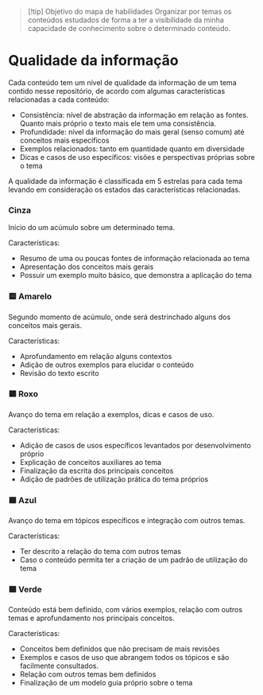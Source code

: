 > [!tip] Objetivo do mapa de habilidades
> Organizar por temas os conteúdos estudados de forma a ter a visibilidade da minha capacidade de conhecimento sobre o determinado conteúdo.

# Qualidade da informação

Cada conteúdo tem um nível de qualidade da informação de um tema contido nesse repositório, de acordo com algumas características relacionadas a cada conteúdo:

- Consistência: nível de abstração da informação em relação as fontes. Quanto mais próprio o texto mais ele tem uma consistência.
- Profundidade: nível da informação do mais geral (senso comum) até conceitos mais específicos
- Exemplos relacionados: tanto em quantidade quanto em diversidade
- Dicas e casos de uso específicos: visões e perspectivas próprias sobre o tema

A qualidade da informação é classificada em 5 estrelas para cada tema levando em consideração os estados das características relacionadas.
### Cinza
Início do um acúmulo sobre um determinado tema.

Características:
- Resumo de uma ou poucas fontes de informação relacionada ao tema
- Apresentação dos conceitos mais gerais
- Possuir um exemplo muito básico, que demonstra a aplicação do tema

### 🟨 Amarelo
Segundo momento de acúmulo, onde será destrinchado alguns dos conceitos mais gerais.

Características:
- Aprofundamento em relação alguns contextos
- Adição de outros exemplos para elucidar o conteúdo
- Revisão do texto escrito

### 🟪 Roxo
Avanço do tema em relação a exemplos, dicas e casos de uso.

Características:
- Adição de casos de usos específicos levantados por desenvolvimento próprio
- Explicação de conceitos auxiliares ao tema
- Finalização da escrita dos principais conceitos
- Adição de padrões de utilização prática do tema próprios

### 🟦 Azul
Avanço do tema em tópicos específicos e integração com outros temas.

Características:
- Ter descrito a relação do tema com outros temas
- Caso o conteúdo permita ter a criação de um padrão de utilização do tema

### 🟩 Verde
Conteúdo está bem definido, com vários exemplos, relação com outros temas e aprofundamento nos principais conceitos.

Características:
- Conceitos bem definidos que não precisam de mais revisões
- Exemplos e casos de uso que abrangem todos os tópicos e são facilmente consultados.
- Relação com outros temas bem definidos
- Finalização de um modelo guia próprio sobre o tema

